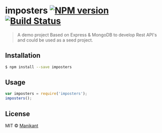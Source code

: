 # imposters [![NPM version](https://badge.fury.io/js/imposters.svg)](https://npmjs.org/package/imposters) [![Build Status](https://travis-ci.org/Manikant/imposters.svg?branch=master)](https://travis-ci.org/Manikant/imposters)

> A demo project Based on Express & MongoDB to develop Rest API's and could be used as a seed project.

## Installation

```sh
$ npm install --save imposters
```

## Usage

```js
var imposters = require('imposters');
imposters();
```

## License

MIT © [Manikant ](https://github.com/CandleCoder)
